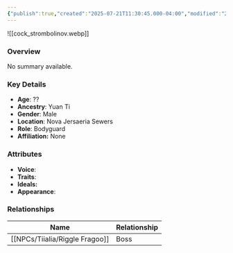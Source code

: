 ```yaml
---
{"publish":true,"created":"2025-07-21T11:30:45.000-04:00","modified":"2025-07-25T11:39:42.000-04:00","published":"2025-07-25T11:39:42.000-04:00","cssclasses":"","Age":"??","Ancestry":"Yuan Ti","Gender":"Male","Location":["Nova Jersaeria Sewers"],"Role":["Bodyguard"],"Affiliation":["None"],"Appearances":["[[-The High Rollers Campaign-]]"]}
---
```



![[cock_strombolinov.webp]]

### Overview
No summary available.

### Key Details
- **Age**: ??
- **Ancestry**: Yuan Ti
- **Gender**: Male
- **Location**: Nova Jersaeria Sewers
- **Role**: Bodyguard
- **Affiliation:** None

### Attributes
- **Voice**: 
- **Traits**: 
- **Ideals:** 
- **Appearance**:

### Relationships

| Name              | Relationship |
| ----------------- | ------------ |
| [[NPCs/Tiialia/Riggle Fragoo]] | Boss         |
